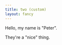 ```yaml
---
title: two (custom)
layout: fancy
---
```


<div>

Hello, my name is "Peter".

They're a "nice" thing.

</div>
